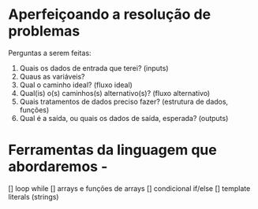 # Aperfeiçoando a resolução de problemas

Perguntas a serem feitas:

1. Quais os dados de entrada que terei? (inputs)
2. Quaus as variáveis?
3. Qual o caminho ideal? (fluxo ideal)
4. Qual(is) o(s) caminhos(s) alternativo(s)? (fluxo alternativo)
5. Quais tratamentos de dados preciso fazer? (estrutura de dados, funções)
6. Qual é a saída, ou quais os dados de saída, esperada? (outputs)

# Ferramentas da linguagem que abordaremos -

[] loop while
[] arrays e funções de arrays
[] condicional if/else
[] template literals (strings)